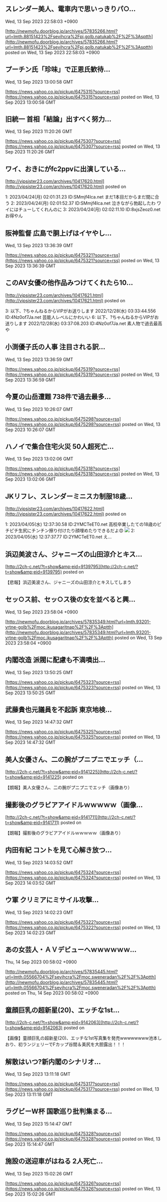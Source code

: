 

##  スレンダー美人、電車内で思いっきりパ○...
  Wed, 13 Sep 2023 22:58:03 +0900

[http://newmofu.doorblog.jp/archives/57835266.html?url=lmth.88151423%2Fsevihcra%2Fpj.golb.natukab%2F%2F%3Asptth](http://newmofu.doorblog.jp/archives/57835266.html?url=lmth.88151423%2Fsevihcra%2Fpj.golb.natukab%2F%2F%3Asptth)
posted on Wed, 13 Sep 2023 22:58:03 +0900

<!--more-->



## プーチン氏「珍味」で正恩氏歓待...
  Wed, 13 Sep 2023 13:00:58 GMT

[https://news.yahoo.co.jp/pickup/6475315?source=rss](https://news.yahoo.co.jp/pickup/6475315?source=rss)
posted on Wed, 13 Sep 2023 13:00:58 GMT

<!--more-->



## 旧統一 首相「結論」出すべく努力...
  Wed, 13 Sep 2023 11:20:26 GMT

[https://news.yahoo.co.jp/pickup/6475307?source=rss](https://news.yahoo.co.jp/pickup/6475307?source=rss)
posted on Wed, 13 Sep 2023 11:20:26 GMT

<!--more-->



## ワイ、おきにがfc2ppvに出演している...
  

[http://vipsister23.com/archives/10417620.html](http://vipsister23.com/archives/10417620.html)
posted on 

<!--more-->

1: 2023/04/24(月) 02:01:31.23 ID:SMmjf4Ica.net まだ1本目だからまだ間に合う 2: 2023/04/24(月) 02:01:52.37 ID:SMmjf4Ica.net 泣きながら勃起したわ ワイにはチューしてくれんのに 3: 2023/04/24(月) 02:02:11.10 ID:8xjsZeoz0.net お得やん

## 阪神監督 広島で胴上げはイヤやし...
  Wed, 13 Sep 2023 13:36:39 GMT

[https://news.yahoo.co.jp/pickup/6475321?source=rss](https://news.yahoo.co.jp/pickup/6475321?source=rss)
posted on Wed, 13 Sep 2023 13:36:39 GMT

<!--more-->



## このAV女優の他作品みつけてくれたら10...
  

[http://vipsister23.com/archives/10417621.html](http://vipsister23.com/archives/10417621.html)
posted on 

<!--more-->

3: 以下、?ちゃんねるからVIPがお送りします 2022/12/28(水) 03:33:44.556 ID:4Nz0of7Ja.net 芸能人レベルにかわいい 6: 以下、?ちゃんねるからVIPがお送りします 2022/12/28(水) 03:37:08.203 ID:4Nz0of7Ja.net 素人物で過去最高や

## 小渕優子氏の人事 注目される訳...
  Wed, 13 Sep 2023 13:36:59 GMT

[https://news.yahoo.co.jp/pickup/6475319?source=rss](https://news.yahoo.co.jp/pickup/6475319?source=rss)
posted on Wed, 13 Sep 2023 13:36:59 GMT

<!--more-->



## 今夏の山岳遭難 738件で過去最多...
  Wed, 13 Sep 2023 10:26:07 GMT

[https://news.yahoo.co.jp/pickup/6475298?source=rss](https://news.yahoo.co.jp/pickup/6475298?source=rss)
posted on Wed, 13 Sep 2023 10:26:07 GMT

<!--more-->



## ハノイで集合住宅火災 50人超死亡...
  Wed, 13 Sep 2023 13:02:06 GMT

[https://news.yahoo.co.jp/pickup/6475318?source=rss](https://news.yahoo.co.jp/pickup/6475318?source=rss)
posted on Wed, 13 Sep 2023 13:02:06 GMT

<!--more-->



## JKリフレ、スレンダーミニスカ制服18歳...
  

[http://vipsister23.com/archives/10417622.html](http://vipsister23.com/archives/10417622.html)
posted on 

<!--more-->

1: 2023/04/05(水) 12:37:30.58 ID:2YMCTeET0.net 高校卒業したての18歳のピチピチ生尻にチンチン擦り付けたり顔埋めたりできるだよ😍 ![](https://livedoor.blogimg.jp/vipsister23/imgs/d/7/d7b9397f-s.jpg) 2: 2023/04/05(水) 12:37:37.77 ID:2YMCTeET0.net え...

## 浜辺美波さん、ジャニーズの山田涼介とキス...
  

[http://2ch-c.net/?t=show&amp;eid=9139795](http://2ch-c.net/?t=show&amp;eid=9139795)
posted on 

<!--more-->

【悲報】浜辺美波さん、ジャニーズの山田涼介とキスしてしまう

##  セッ○ス前、セッ○ス後の女を並べると興...
  Wed, 13 Sep 2023 23:58:04 +0900

[http://newmofu.doorblog.jp/archives/57835349.html?url=lmth.93201-yrtne-golb%2Fmoc.ikusagaritnap%2F%2F%3Aptth](http://newmofu.doorblog.jp/archives/57835349.html?url=lmth.93201-yrtne-golb%2Fmoc.ikusagaritnap%2F%2F%3Aptth)
posted on Wed, 13 Sep 2023 23:58:04 +0900

<!--more-->



## 内閣改造 派閥に配慮も不満噴出...
  Wed, 13 Sep 2023 13:50:25 GMT

[https://news.yahoo.co.jp/pickup/6475323?source=rss](https://news.yahoo.co.jp/pickup/6475323?source=rss)
posted on Wed, 13 Sep 2023 13:50:25 GMT

<!--more-->



## 武藤貴也元議員を不起訴 東京地検...
  Wed, 13 Sep 2023 14:47:32 GMT

[https://news.yahoo.co.jp/pickup/6475325?source=rss](https://news.yahoo.co.jp/pickup/6475325?source=rss)
posted on Wed, 13 Sep 2023 14:47:32 GMT

<!--more-->



## 美人女優さん、二の腕がプニプニでエッチ（...
  

[http://2ch-c.net/?t=show&amp;eid=9141225](http://2ch-c.net/?t=show&amp;eid=9141225)
posted on 

<!--more-->

【朗報】美人女優さん、二の腕がプニプニでエッチ（画像あり）

## 撮影後のグラビアアイドルｗｗｗｗｗ（画像...
  

[http://2ch-c.net/?t=show&amp;eid=9141711](http://2ch-c.net/?t=show&amp;eid=9141711)
posted on 

<!--more-->

【朗報】撮影後のグラビアアイドルｗｗｗｗｗ（画像あり）

## 内田有紀 コントを見て心解き放つ...
  Wed, 13 Sep 2023 14:03:52 GMT

[https://news.yahoo.co.jp/pickup/6475324?source=rss](https://news.yahoo.co.jp/pickup/6475324?source=rss)
posted on Wed, 13 Sep 2023 14:03:52 GMT

<!--more-->



## ウ軍 クリミアにミサイル攻撃...
  Wed, 13 Sep 2023 14:02:23 GMT

[https://news.yahoo.co.jp/pickup/6475322?source=rss](https://news.yahoo.co.jp/pickup/6475322?source=rss)
posted on Wed, 13 Sep 2023 14:02:23 GMT

<!--more-->



##  あの女芸人・ＡＶデビューへｗｗｗｗｗｗ...
  Thu, 14 Sep 2023 00:58:02 +0900

[http://newmofu.doorblog.jp/archives/57835445.html?url=lmth.05566704%2Fsevihcra%2Fmoc.sweneradan%2F%2F%3Aptth](http://newmofu.doorblog.jp/archives/57835445.html?url=lmth.05566704%2Fsevihcra%2Fmoc.sweneradan%2F%2F%3Aptth)
posted on Thu, 14 Sep 2023 00:58:02 +0900

<!--more-->



## 童顔巨乳の超新星(20)、エッチな1st...
  

[http://2ch-c.net/?t=show&amp;eid=9142063](http://2ch-c.net/?t=show&amp;eid=9142063)
posted on 

<!--more-->

【画像】童顔巨乳の超新星(20)、エッチな1st写真集を発売wwwwwwww池本しおり、初ランジェリーでFカップ谷間＆美尻を大胆露出！！！

## 解散はいつ?新内閣のシナリオ...
  Wed, 13 Sep 2023 13:11:18 GMT

[https://news.yahoo.co.jp/pickup/6475317?source=rss](https://news.yahoo.co.jp/pickup/6475317?source=rss)
posted on Wed, 13 Sep 2023 13:11:18 GMT

<!--more-->



## ラグビーW杯 国歌巡り批判集まる...
  Wed, 13 Sep 2023 15:14:47 GMT

[https://news.yahoo.co.jp/pickup/6475328?source=rss](https://news.yahoo.co.jp/pickup/6475328?source=rss)
posted on Wed, 13 Sep 2023 15:14:47 GMT

<!--more-->



## 施設の送迎車がはねる 2人死亡...
  Wed, 13 Sep 2023 15:02:26 GMT

[https://news.yahoo.co.jp/pickup/6475326?source=rss](https://news.yahoo.co.jp/pickup/6475326?source=rss)
posted on Wed, 13 Sep 2023 15:02:26 GMT

<!--more-->


